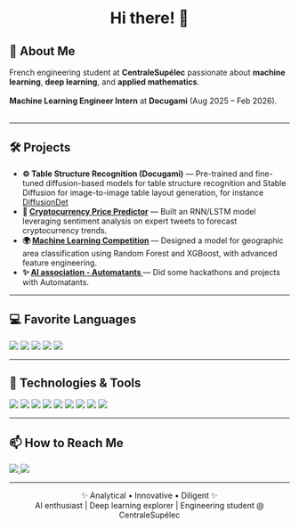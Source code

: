 <h1 align="center">Hi there! 👋</h1>

<h2>🚀 About Me</h2>
<p>
  French engineering student at <strong>CentraleSupélec</strong> passionate about <strong>machine learning</strong>, <strong>deep learning</strong>, and <strong>applied mathematics</strong>.  
  <br><br>
  <strong>Machine Learning Engineer Intern</strong> at <strong>Docugami</strong> (Aug 2025 – Feb 2026).  
  <br><br>
</p>

<hr>

<h2>🛠️ Projects</h2>
<ul>
  <li><strong>⚙️ Table Structure Recognition (Docugami)</strong> — Pre-trained and fine-tuned diffusion-based models for table structure recognition and Stable Diffusion for image-to-image table layout generation, for instance <a href="https://github.com/thomasgegout/DiffusionDet">DiffusionDet</a> </li> 
  <li><strong>🤖 <a href="https://github.com/thomasgegout/CryptoProphet">Cryptocurrency Price Predictor</a></strong> — Built an RNN/LSTM model leveraging sentiment analysis on expert tweets to forecast cryptocurrency trends.</li>
  <li><strong>🌍 <a href="https://github.com/thomasgegout/kaggle_ml">Machine Learning Competition</a> </strong> — Designed a model for geographic area classification using Random Forest and XGBoost, with advanced feature engineering.</li>
  <li><strong>✨ <a href="https://github.com/thomasgegout/AIProjects"> AI association - Automatants </a></strong> — Did some hackathons and projects with Automatants.</li>
  
</ul>

<hr>

<h2>💻 Favorite Languages</h2>
<p>
  <img src="https://img.shields.io/badge/Python-3670A0?style=for-the-badge&logo=python&logoColor=ffdd54" />
  <img src="https://img.shields.io/badge/C-%2300599C.svg?style=for-the-badge&logo=c&logoColor=white" />
  <img src="https://img.shields.io/badge/C++-%2300599C.svg?style=for-the-badge&logo=c%2B%2B&logoColor=white" />
  <img src="https://img.shields.io/badge/OCaml-%23EC6813.svg?style=for-the-badge&logo=ocaml&logoColor=white" />
  <img src="https://img.shields.io/badge/R-%23276DC3.svg?style=for-the-badge&logo=r&logoColor=white" />
</p>

<hr>

<h2>🧠 Technologies & Tools</h2>
<p>
  <img src="https://img.shields.io/badge/PyTorch-EE4C2C?style=for-the-badge&logo=pytorch&logoColor=white" />
  <img src="https://img.shields.io/badge/TensorFlow-FF6F00?style=for-the-badge&logo=tensorflow&logoColor=white" />
  <img src="https://img.shields.io/badge/Scikit--learn-F7931E?style=for-the-badge&logo=scikitlearn&logoColor=white" />
  <img src="https://img.shields.io/badge/OpenCV-5C3EE8?style=for-the-badge&logo=opencv&logoColor=white" />
  <img src="https://img.shields.io/badge/GCP-4285F4?style=for-the-badge&logo=googlecloud&logoColor=white" />
  <img src="https://img.shields.io/badge/Django-092E20?style=for-the-badge&logo=django&logoColor=white" />
  <img src="https://img.shields.io/badge/SQL-4479A1?style=for-the-badge&logo=postgresql&logoColor=white" />
  <img src="https://img.shields.io/badge/Git-F05032?style=for-the-badge&logo=git&logoColor=white" />
  <img src="https://img.shields.io/badge/Matlab-0076A8?style=for-the-badge&logo=mathworks&logoColor=white" />
</p>

<hr>

<h2>📫 How to Reach Me</h2>
<p>
  <a href="https://www.linkedin.com/in/thomas-gegout/">
    <img src="https://img.shields.io/badge/linkedin-%230077B5.svg?style=for-the-badge&logo=linkedin&logoColor=white">
  </a>
  <a href="mailto:thomas.gegout@student-cs.fr">
    <img src="https://img.shields.io/badge/Outlook-0078D4?style=for-the-badge&logo=microsoft-outlook&logoColor=white">
  </a>
</p>

<hr>

<p align="center">✨ Analytical • Innovative • Diligent ✨<br>
AI enthusiast | Deep learning explorer | Engineering student @ CentraleSupélec</p>

